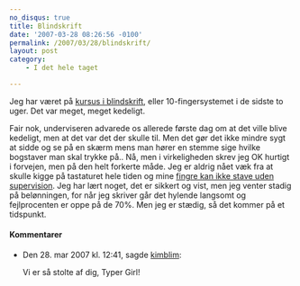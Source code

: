```yaml
---
no_disqus: true
title: Blindskrift
date: '2007-03-28 08:26:56 -0100'
permalink: /2007/03/28/blindskrift/
layout: post
category:
    - I det hele taget

---
```

Jeg har været på [kursus i blindskrift](http://www.informadanmark.dk/), eller 10-fingersystemet i de sidste to uger. Det var meget, meget kedeligt.

Fair nok, underviseren advarede os allerede første dag om at det ville blive kedeligt, men at det var det der skulle til. Men det gør det ikke mindre sygt at sidde og se på en skærm mens man hører en stemme sige hvilke bogstaver man skal trykke på.. Nå, men i virkeligheden skrev jeg OK hurtigt i forvejen, men på den helt forkerte måde. Jeg er aldrig nået væk fra at skulle kigge på tastaturet hele tiden og mine [fingre kan ikke stave uden supervision](https://xoc.dk/2005/10/11/lader-som-om-der-er-gaaet-en-uge). Jeg har lært noget, det er sikkert og vist, men jeg venter stadig på belønningen, for når jeg skriver går det hylende langsomt og fejlprocenten er oppe på de 70%. Men jeg er stædig, så det kommer på et tidspunkt.

<div class="vintage-comments">
<h4>Kommentarer </h4>
<ul class="vintage-comments-list"><li>
<p class="comment-meta">Den <time datetime="2007-03-28T12:41:05+02:00">28. mar 2007 kl.  12:41</time>, sagde <a href="http://kimblim.dk">kimblim</a>:</p>
<p>Vi er så stolte af dig, Typer Girl!</p>
</li>
</ul>
</div>

